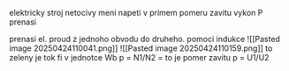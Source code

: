 elektricky stroj netocivy
meni napeti v primem pomeru zavitu
vykon P prenasi

prenasi el. proud z jednoho obvodu do druheho. pomoci indukce
![[Pasted image 20250424110041.png]]
![[Pasted image 20250424110159.png]]
to zeleny je tok fi v jednotce Wb
p = N1/N2 = to je pomer zavitu
p = U1/U2